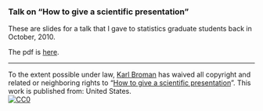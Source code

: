 ### Talk on &ldquo;How to give a scientific presentation&rdquo;

These are slides for a talk that I gave to statistics graduate
students back in October, 2010.

The pdf is [here](http://www.biostat.wisc.edu/~kbroman/presentations/giving_talks.pdf).

<hr/>

To the extent possible under law,
[Karl Broman](http://github.com/kbroman)
has waived all copyright and related or neighboring rights to
&ldquo;[How to give a scientific presentation](http://github.com/kbroman/Talk_GivingTalks)&rdquo;.
This work is published from: United States.
<br/>
[![CC0](http://i.creativecommons.org/p/zero/1.0/88x31.png)](http://creativecommons.org/publicdomain/zero/1.0/)

